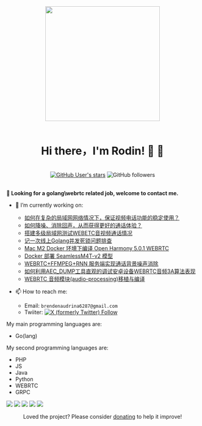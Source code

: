 <div id="header" align="center">
<img width = '300' hight = '300'  src="https://media2.giphy.com/media/v1.Y2lkPTc5MGI3NjExbmdoaTh3c2oxOTlxNnRnNWxjb3Q4cmh1cnZnbHpnbzhnOHptNnc5NSZlcD12MV9pbnRlcm5hbF9naWZfYnlfaWQmY3Q9Zw/bGgsc5mWoryfgKBx1u/giphy.gif"/>
<!-- <img width = '300' hight = '300'  src="https://anime-girls-holding-programming-books.netlify.app/static/Takebe_Saori_on_Web_Assembly_With_Rust-8f70c36b6823036ee259737b6088e2b8.png"/> -->

</div> 
<br>

<div id="body" align="center">
  <h1> Hi there，I'm Rodin! 👋 👋</h1>
  <br>
  <div>
  <a target="_blank" href="https://github.com/snowlyg"> <img alt="GitHub User's stars" src="https://img.shields.io/github/stars/snowlyg"></a>
  <img alt="GitHub followers" src="https://img.shields.io/github/followers/snowlyg">
</div>
</div>
<br>

<!--
**snowlyg/snowlyg** is a ✨ _special_ ✨ repository because its `README.md` (this file) appears on your GitHub profile.
-->

<b> 🤔 Looking for a golang\webrtc related job, welcome to contact me. </b>

- 🔭 I’m currently working on:
  - [如何在复杂的局域网网络情况下，保证视频电话功能的稳定使用？](https://emphasized-burst-0c5.notion.site/111e8b936fa681519c28c6cde831ff89)
  - [如何降噪、消除回声，从而获得更好的通话体验？](https://emphasized-burst-0c5.notion.site/181e8b936fa6806fb421e5bd2b32591e)
  - [搭建多级局域网测试WEBETC音视频通话情况](https://emphasized-burst-0c5.notion.site/WEBETC-1a0e8b936fa6800e9132fb37eaf54cad)
  - [记一次线上Golang并发死锁问题排查](https://emphasized-burst-0c5.notion.site/Golang-1d3e8b936fa6809eb9b0e777dcf7e435)
  - [Mac M2 Docker 环境下编译  Open Harmony 5.0.1 WEBRTC](https://emphasized-burst-0c5.notion.site/Mac-M2-Docker-Open-Harmony-5-0-1-WEBRTC-1f9e8b936fa680659708d19287b7b779?pvs=4)
  - [Docker 部署 SeamlessM4T-v2 模型](https://emphasized-burst-0c5.notion.site/ebd/255e8b936fa680d48c91f9e042846af0)
  - [WEBRTC+FFMPEG+RNN 服务端实现通话背景噪声消除](https://emphasized-burst-0c5.notion.site/WEBRTC-FFMPEG-RNN-278e8b936fa680778d12ed44d36b58c1)
  - [如何利用AEC_DUMP工具直观的调试安卓设备WEBRTC音频3A算法表现](https://emphasized-burst-0c5.notion.site/AEC_DUMP-WEBRTC-3A-292e8b936fa68051a79bfbc385d27cfa?pvs=73)
  - [WEBRTC 音频模块(audio-processing)移植与编译](https://emphasized-burst-0c5.notion.site/WEBRTC-audio-processing-29ae8b936fa680069c48cda44bc7fa79)
- 📫 How to reach me: 

  - Email: `brendenaudrina6287@gmail.com`
  - Twiiter: <a target="_blank" href="https://twitter.com/rodin990"> <img alt="X (formerly Twitter) Follow" src="https://img.shields.io/twitter/follow/rodin990"></a>
<!--
- 🌱 I’m currently learning ...
- 🤔 I’m looking for help with ...
- 👯 I’m looking to collaborate on ...
- 💬 Ask me about ...
- 😄 Pronouns: ...
- ⚡ Fun fact: ...
-->

My main programming languages are:

  - Go(lang)

My second programming languages are:

  - PHP
  - JS
  - Java
  - Python
  - WEBRTC
  - GRPC
  
![](https://github-profile-summary-cards.vercel.app/api/cards/profile-details?username=snowlyg&theme=github)
![](https://github-profile-summary-cards.vercel.app/api/cards/repos-per-language?username=snowlyg&theme=github)
![](https://github-profile-summary-cards.vercel.app/api/cards/most-commit-language?username=snowlyg&theme=github)
![](https://github-profile-summary-cards.vercel.app/api/cards/stats?username=snowlyg&theme=github)
![](https://github-profile-summary-cards.vercel.app/api/cards/productive-time?username=snowlyg&theme=github)
<!--  [![Ido's github stats](https://github-readme-stats.vercel.app/api?username=snowlyg&show_icons=true&theme=radical)](https://github.com/anuraghazra/github-readme-stats) -->


<p align="center">Loved the project? Please consider <a href="https://paypal.me/snowlyg?country.x=C2&locale.x=zh_XC">donating</a> to help it improve!
